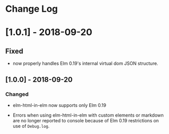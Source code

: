 # Change Log

# [1.0.1] - 2018-09-20

## Fixed

* now properly handles Elm 0.19's internal virtual dom JSON structure.

## [1.0.0] - 2018-09-20

### Changed

* elm-html-in-elm now supports only Elm 0.19

* Errors when using elm-html-in-elm with custom elements or markdown are no
  longer reported to console because of Elm 0.19 restrictions on use of
`Debug.log`.
